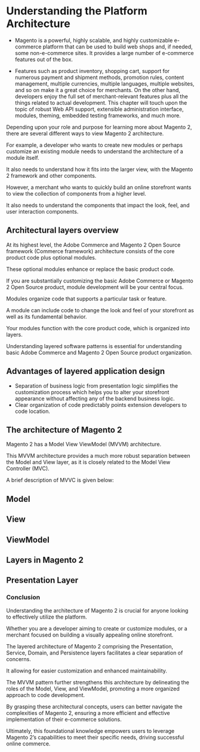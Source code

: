 # Understanding the Platform Architecture

- Magento is a powerful, highly scalable, and highly customizable e-commerce platform that can be used to build web shops and, if needed, some non-e-commerce sites. It provides a large number of e-commerce features out of the box.

- Features such as product inventory, shopping cart, support for numerous payment and shipment methods, promotion rules, content management, multiple currencies, multiple languages, multiple websites, and so on make it a great choice for merchants. On the other hand, developers enjoy the full set of merchant-relevant features plus all the things related to actual development. This chapter will touch upon the topic of robust Web API support, extensible administration interface, modules, theming, embedded testing frameworks, and much more.

Depending upon your role and purpose for learning more about Magento 2, there are several different ways to view Magento 2 architecture.

For example, a developer who wants to create new modules or perhaps customize an existing module needs to understand the architecture of a module itself.

It also needs to understand how it fits into the larger view, with the Magento 2 framework and other components.

However, a merchant who wants to quickly build an online storefront wants to view the collection of components from a higher level.

It also needs to understand the components that impact the look, feel, and user interaction components.

## Architectural layers overview

At its highest level, the Adobe Commerce and Magento 2 Open Source framework (Commerce framework) architecture consists of the core product code plus optional modules.

These optional modules enhance or replace the basic product code.

If you are substantially customizing the basic Adobe Commerce or Magento 2 Open Source product, module development will be your central focus.

Modules organize code that supports a particular task or feature.

A module can include code to change the look and feel of your storefront as well as its fundamental behavior.

Your modules function with the core product code, which is organized into layers.

Understanding layered software patterns is essential for understanding basic Adobe Commerce and Magento 2 Open Source product organization.

## Advantages of layered application design

- Separation of business logic from presentation logic simplifies the customization process which helps you to alter your storefront appearance without affecting any of the backend business logic.
- Clear organization of code predictably points extension developers to code location.

## The architecture of Magento 2
Magento 2 has a Model View ViewModel (MVVM) architecture.

This MVVM architecture provides a much more robust separation between the Model and View layer, as it is closely related to the Model View Controller (MVC).

A brief description of MVVC is given below:

## Model

## View

## ViewModel


## Layers in Magento 2

## Presentation Layer

### Conclusion

Understanding the architecture of Magento 2 is crucial for anyone looking to effectively utilize the platform.

Whether you are a developer aiming to create or customize modules, or a merchant focused on building a visually appealing online storefront.

The layered architecture of Magento 2 comprising the Presentation, Service, Domain, and Persistence layers facilitates a clear separation of concerns.

It allowing for easier customization and enhanced maintainability.

The MVVM pattern further strengthens this architecture by delineating the roles of the Model, View, and ViewModel, promoting a more organized approach to code development.

By grasping these architectural concepts, users can better navigate the complexities of Magento 2, ensuring a more efficient and effective implementation of their e-commerce solutions.

Ultimately, this foundational knowledge empowers users to leverage Magento 2’s capabilities to meet their specific needs, driving successful online commerce.